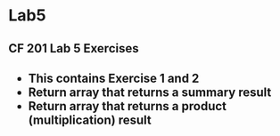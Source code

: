 # Lab5
<h2>CF 201 Lab 5 Exercises<h2>

<ul>
<li>This contains Exercise 1 and 2</li>
<li>Return array that returns a summary result</li>
<li>Return array that returns a product (multiplication) result</li>

